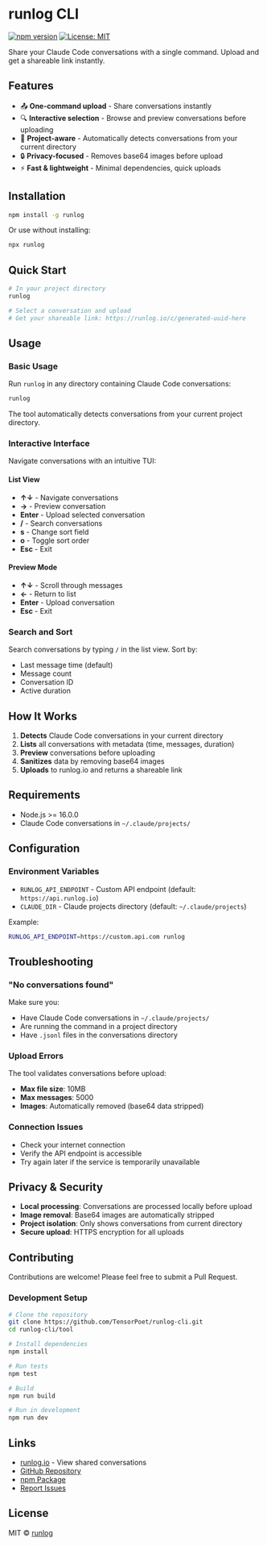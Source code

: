 # runlog CLI

[![npm version](https://badge.fury.io/js/runlog.svg)](https://www.npmjs.com/package/runlog)
[![License: MIT](https://img.shields.io/badge/License-MIT-yellow.svg)](https://opensource.org/licenses/MIT)

Share your Claude Code conversations with a single command. Upload and get a shareable link instantly.

## Features

- 📤 **One-command upload** - Share conversations instantly
- 🔍 **Interactive selection** - Browse and preview conversations before uploading
- 🎯 **Project-aware** - Automatically detects conversations from your current directory
- 🔒 **Privacy-focused** - Removes base64 images before upload
- ⚡ **Fast & lightweight** - Minimal dependencies, quick uploads

## Installation

```bash
npm install -g runlog
```

Or use without installing:

```bash
npx runlog
```

## Quick Start

```bash
# In your project directory
runlog

# Select a conversation and upload
# Get your shareable link: https://runlog.io/c/generated-uuid-here
```

## Usage

### Basic Usage

Run `runlog` in any directory containing Claude Code conversations:

```bash
runlog
```

The tool automatically detects conversations from your current project directory.

### Interactive Interface

Navigate conversations with an intuitive TUI:

#### List View
- **↑↓** - Navigate conversations
- **→** - Preview conversation
- **Enter** - Upload selected conversation
- **/** - Search conversations
- **s** - Change sort field
- **o** - Toggle sort order
- **Esc** - Exit

#### Preview Mode
- **↑↓** - Scroll through messages
- **←** - Return to list
- **Enter** - Upload conversation
- **Esc** - Exit

### Search and Sort

Search conversations by typing `/` in the list view. Sort by:
- Last message time (default)
- Message count
- Conversation ID
- Active duration

## How It Works

1. **Detects** Claude Code conversations in your current directory
2. **Lists** all conversations with metadata (time, messages, duration)
3. **Preview** conversations before uploading
4. **Sanitizes** data by removing base64 images
5. **Uploads** to runlog.io and returns a shareable link

## Requirements

- Node.js >= 16.0.0
- Claude Code conversations in `~/.claude/projects/`

## Configuration

### Environment Variables

- `RUNLOG_API_ENDPOINT` - Custom API endpoint (default: `https://api.runlog.io`)
- `CLAUDE_DIR` - Claude projects directory (default: `~/.claude/projects`)

Example:
```bash
RUNLOG_API_ENDPOINT=https://custom.api.com runlog
```

## Troubleshooting

### "No conversations found"
Make sure you:
- Have Claude Code conversations in `~/.claude/projects/`
- Are running the command in a project directory
- Have `.jsonl` files in the conversations directory

### Upload Errors
The tool validates conversations before upload:
- **Max file size**: 10MB
- **Max messages**: 5000
- **Images**: Automatically removed (base64 data stripped)

### Connection Issues
- Check your internet connection
- Verify the API endpoint is accessible
- Try again later if the service is temporarily unavailable

## Privacy & Security

- **Local processing**: Conversations are processed locally before upload
- **Image removal**: Base64 images are automatically stripped
- **Project isolation**: Only shows conversations from current directory
- **Secure upload**: HTTPS encryption for all uploads

## Contributing

Contributions are welcome! Please feel free to submit a Pull Request.

### Development Setup

```bash
# Clone the repository
git clone https://github.com/TensorPoet/runlog-cli.git
cd runlog-cli/tool

# Install dependencies
npm install

# Run tests
npm test

# Build
npm run build

# Run in development
npm run dev
```

## Links

- [runlog.io](https://runlog.io) - View shared conversations
- [GitHub Repository](https://github.com/TensorPoet/runlog-cli)
- [npm Package](https://www.npmjs.com/package/runlog)
- [Report Issues](https://github.com/TensorPoet/runlog-cli/issues)

## License

MIT © [runlog](https://runlog.io)